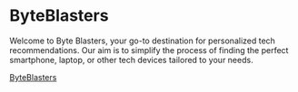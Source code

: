 # ByteBlasters
Welcome to Byte Blasters, your go-to destination for personalized tech recommendations. Our aim is to simplify the process of finding the perfect smartphone, laptop, or other tech devices tailored to your needs.

<a href="byteblasters.vercel.app">ByteBlasters</a>

